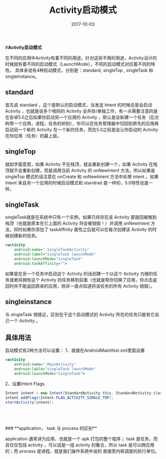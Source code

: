 ﻿---
title: Activity启动模式
date: 2017-10-03
categories: android
tags:
- Activity
---


#**Activity启动模式**

在不同的应用中Activity有着不同的用途，针对这些不用的用途，Activity设计的时候就有着不同的启动模式（LaunchMode），不同的启动模式对应着不同的特性。
具体来说有4种启动模式，分别是：standard, singleTop , singleTask 和 singleInstance。

## **standard**

首先说 standard ，这个是默认的启动模式，当发送 Intent 的时候总是会启动 Activity ，也就是说多个相同的 Activity 会共存/单独工作，有一点需要注意的是在安卓5.0之后如果你启动另一个应用的 Activity ，默认是会新建一个任务（后文附带一个应用，进程，任务的却别），你可以在任务管理器中切回到原先的应用再启动另一个新的 Activity 在一个新的任务，而在5.0之前是会让你启动的 Activity 在你应用（任务）的最上层。

## **singleTop**

就如字面意思，如果 Activity 不在栈顶，就会重新创建一个，如果 Activity 在栈顶就不会重新创建，而是调用当前 Activity 的 onNewIntent 方法，所以如果是 singleTop 模式的话注意在 onCreate 和 onNewIntent 方法中处理 intent 。如果 Intent 来自另一个应用的时候启动模式和 standrad 是一样的，5.0特性也是一样。

## **singleTask**

singleTask就是在系统中只有一个实例，如果已经存在该 Activity 那就回被推到栈顶（也就是原本在它上面的 Activity 将会被销毁！）并调用 onNewIntent 方法，同时如果你添加了 taskAffinity 属性之后就可以在每次创建该 Activity 的时候创建新的任务。
```xml
<activity
    android:name=".SingleTaskActivity" 
    android:label="singleTask launchMode" 
    android:launchMode="singleTask"
    android:taskAffinity="">
```
如果是在另一个任务中启动这个 Activity 的话创建一个以这个 Activity 为根的任务或者将拥有这个 Activity 的任务移到前面（也就是帮你切换了应用，你点击返回时并不能返回原来的应用，除非一直点知道将该任务的所有 Activity 销毁）。

## **singleinstance**

与 singleTask 很接近，区别在于这个启动模式的 Activity 所在的任务只能有它自己一个 Activity 。

## **具体用法**

启动模式有2种方法可以设置：
1、直接在AndroidMainifest.xml里面设置
```xml
<activity
    android:name=".MainActivity"
    android:lable="singleTask launchMode"
    android:launchMode="singleTask">
```
2、设置Intent Flags
```java
Intent intent = new Intent(StandardActivity.this, StandardActivity.class);
intent.addFlags(Intent.FLAG_ACTIVITY_SINGLE_TOP);
startActivity(intent);
```
<br>
<br>
<br>
### **application， task 与 process 的区别**

application 通常译为应用，也就是一个 apk 打包的整个程序； task 是任务，而且仅仅包括 activity ，可以说是一组 activity 的集合，所以 task 是可以跨应用的；而 process 是进程，就是我们操作系统中说的 直接受内核调度的执行单位。